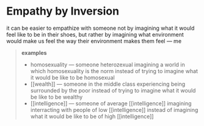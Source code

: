 # Empathy by Inversion

it can be easier to empathize with someone not by imagining what it would feel like to be in their shoes, but rather by imagining what environment would make us feel the way their environment makes them feel &mdash; me

> **examples**
>
> - homosexuality &mdash; someone heterozexual imagining a world in which homosexuality is the norm instead of trying to imagine what it would be like to be homosexual
> - [[wealth]] &mdash; someone in the middle class experiencing being surrounded by the poor instead of trying to imagine what it would be like to be wealthy
> - [[intelligence]] &mdash; someone of average [[intelligence]] imagining interracting with people of low [[intelligence]] instead of imagining what it would be like to be of high [[intelligence]]
